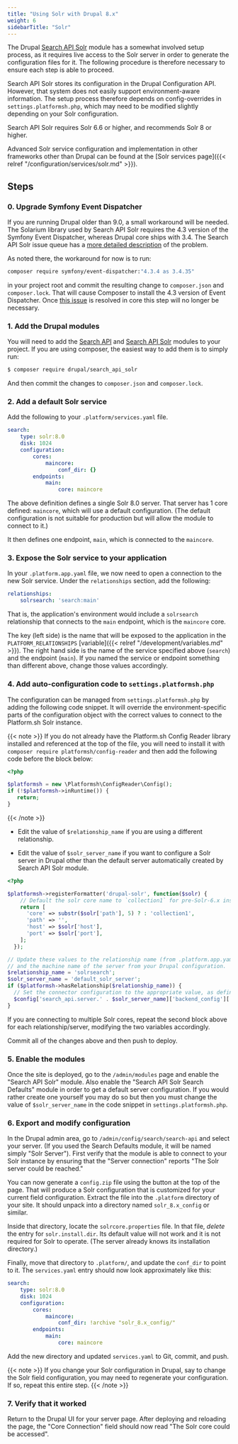 ```yaml
---
title: "Using Solr with Drupal 8.x"
weight: 6
sidebarTitle: "Solr"
---
```


The Drupal [Search API Solr](https://www.drupal.org/project/search_api_solr) module has a somewhat involved setup process, as it requires live access to the Solr server in order to generate the configuration files for it.  The following procedure is therefore necessary to ensure each step is able to proceed.

Search API Solr stores its configuration in the Drupal Configuration API.  However, that system does not easily support environment-aware information.  The setup process therefore depends on config-overrides in `settings.platformsh.php`, which may need to be modified slightly depending on  your Solr configuration.

Search API Solr requires Solr 6.6 or higher, and recommends Solr 8 or higher.

Advanced Solr service configuration and implementation in other frameworks other than Drupal can be found at the [Solr services page]({{< relref "/configuration/services/solr.md" >}}).

## Steps

### 0. Upgrade Symfony Event Dispatcher

If you are running Drupal older than 9.0, a small workaround will be needed.  The Solarium library used by Search API Solr requires the 4.3 version of the Symfony Event Dispatcher, whereas Drupal core ships with 3.4.  The Search API Solr issue queue has a [more detailed description](https://www.drupal.org/project/search_api_solr/issues/3085196) of the problem.

As noted there, the workaround for now is to run:

```bash
composer require symfony/event-dispatcher:"4.3.4 as 3.4.35"
```

in your project root and commit the resulting change to `composer.json` and `composer.lock`.  That will cause Composer to install the 4.3 version of Event Dispatcher.  Once [this issue](https://www.drupal.org/project/drupal/issues/2876675) is resolved in core this step will no longer be necessary.

### 1. Add the Drupal modules

You will need to add the [Search API](https://www.drupal.org/project/search_api) and [Search API Solr](https://www.drupal.org/project/search_api_solr) modules to your project. If you are using composer, the easiest way to add them is to simply run:

```bash
$ composer require drupal/search_api_solr
```

And then commit the changes to `composer.json` and `composer.lock`.

### 2. Add a default Solr service

Add the following to your `.platform/services.yaml` file.

```yaml
search:
    type: solr:8.0
    disk: 1024
    configuration:
        cores:
            maincore:
                conf_dir: {}
        endpoints:
            main:
                core: maincore
```

The above definition defines a single Solr 8.0 server.  That server has 1 core defined: `maincore`, which will use a default configuration.  (The default configuration is not suitable for production but will allow the module to connect to it.)

It then defines one endpoint, `main`, which is connected to the `maincore`.

### 3. Expose the Solr service to your application

In your `.platform.app.yaml` file, we now need to open a connection to the new Solr service.  Under the `relationships` section, add the following:

```yaml
relationships:
    solrsearch: 'search:main'
```

That is, the application's environment would include a `solrsearch` relationship that connects to the `main` endpoint, which is the `maincore` core.

The key (left side) is the name that will be exposed to the application in the `PLATFORM_RELATIONSHIPS` [variable]({{< relref "/development/variables.md" >}}).  The right hand side is the name of the service specified above (`search`) and the endpoint (`main`).  If you named the service or endpoint something than different above, change those values accordingly.

### 4. Add auto-configuration code to `settings.platformsh.php`

The configuration can be managed from `settings.platformsh.php` by adding the following code snippet.  It will override the environment-specific parts of the configuration object with the correct values to connect to the Platform.sh Solr instance.

{{< note >}}
If you do not already have the Platform.sh Config Reader library installed and referenced at the top of the file, you will need to install it with `composer require platformsh/config-reader` and then add the following code before the block below:

```php
<?php

$platformsh = new \Platformsh\ConfigReader\Config();
if (!$platformsh->inRuntime()) {
   return;
}
```
{{< /note >}}

* Edit the value of `$relationship_name` if you are using a different relationship.

* Edit the value of `$solr_server_name` if you want to configure a Solr server in Drupal other than the default server automatically created by Search API Solr module.

```php
<?php

$platformsh->registerFormatter('drupal-solr', function($solr) {
    // Default the solr core name to `collection1` for pre-Solr-6.x instances.
    return [
      'core' => substr($solr['path'], 5) ? : 'collection1',
      'path' => '',
      'host' => $solr['host'],
      'port' => $solr['port'],
    ];
  });

// Update these values to the relationship name (from .platform.app.yaml)
// and the machine name of the server from your Drupal configuration.
$relationship_name = 'solrsearch';
$solr_server_name = 'default_solr_server';
if ($platformsh->hasRelationship($relationship_name)) {
  // Set the connector configuration to the appropriate value, as defined by the formatter above.
  $config['search_api.server.' . $solr_server_name]['backend_config']['connector_config'] = $platformsh->formattedCredentials($relationship_name, 'drupal-solr');
}
```

If you are connecting to multiple Solr cores, repeat the second block above for each relationship/server, modifying the two variables accordingly.

Commit all of the changes above and then push to deploy.

### 5. Enable the modules

Once the site is deployed, go to the `/admin/modules` page and enable the "Search API Solr" module.  Also enable the "Search API Solr Search Defaults" module in order to get a default server configuration.  If you would rather create one yourself you may do so but then you must change the value of `$solr_server_name` in the code snippet in `settings.platformsh.php`.

### 6. Export and modify configuration

In the Drupal admin area, go to `/admin/config/search/search-api` and select your server.  (If you used the Search Defaults module, it will be named simply "Solr Server").  First verify that the module is able to connect to your Solr instance by ensuring that the "Server connection" reports "The Solr server could be reached."

You can now generate a `config.zip` file using the button at the top of the page.  That will produce a Solr configuration that is customized for your current field configuration.  Extract the file into the `.platform` directory of your site.  It should unpack into a directory named `solr_8.x_config` or similar.

Inside that directory, locate the `solrcore.properties` file.  In that file, *delete* the entry for `solr.install.dir`.  Its default value will not work and it is not required for Solr to operate.  (The server already knows its installation directory.)

Finally, move that directory to `.platform/`, and update the `conf_dir` to point to it.  The `services.yaml` entry should now look approximately like this:

```yaml
search:
    type: solr:8.0
    disk: 1024
    configuration:
        cores:
            maincore:
                conf_dir: !archive "solr_8.x_config/"
        endpoints:
            main:
                core: maincore
```

Add the new directory and updated `services.yaml` to Git, commit, and push.

{{< note >}}
If you change your Solr configuration in Drupal, say to change the Solr field configuration, you may need to regenerate your configuration.  If so, repeat this entire step.
{{< /note >}}

### 7. Verify that it worked

Return to the Drupal UI for your server page.  After deploying and reloading the page, the "Core Connection" field should now read "The Solr core could be accessed".
